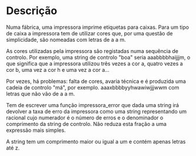 # Descrição
Numa fábrica, uma impressora imprime etiquetas para caixas. Para um tipo de caixa a impressora tem de utilizar cores que, por uma questão de simplicidade, são nomeadas com letras de a a m.

As cores utilizadas pela impressora são registadas numa sequência de controlo. Por exemplo, uma string de controlo "boa" seria aaabbbbhaijjjm, o que significa que a impressora utilizou três vezes a cor a, quatro vezes a cor b, uma vez a cor h e uma vez a cor a...

Por vezes, há problemas: falta de cores, avaria técnica e é produzida uma cadeia de controlo "má", por exemplo. aaaxbbbbyyhwawiwjjjwwm com letras que não vão de a a m.

Tem de escrever uma função impressora_error que dada uma string irá devolver a taxa de erro da impressora como uma string representando um racional cujo numerador é o número de erros e o denominador o comprimento da string de controlo. Não reduza esta fração a uma expressão mais simples.

A string tem um comprimento maior ou igual a um e contém apenas letras até z.